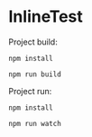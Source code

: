 # InlineTest

Project build:

`npm install`

`npm run build`

Project run:

`npm install`

`npm run watch`
